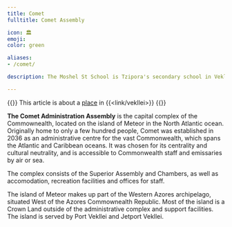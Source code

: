 ```yaml
---
title: Comet
fulltitle: Comet Assembly

icon: 🏛️
emoji:
color: green

aliases:
- /comet/

description: The Moshel St School is Tzipora's secondary school in Vekllei.

---
```

{{<note series>}}
 This article is about a [place](/places/) in {{<link/vekllei>}}
{{</note>}}

**The Comet Administration Assembly** is the capital complex of the Commownealth, located on the island of Meteor in the North Atlantic ocean. Originally home to only a few hundred people, Comet was established in 2036 as an administrative centre for the vast Commonwealth, which spans the Atlantic and Caribbean oceans. It was chosen for its centrality and cultural neutrality, and is accessible to Commonwealth staff and emissaries by air or sea.

The complex consists of the Superior Assembly and Chambers, as well as accomodation, recreation facilities and offices for staff.

The island of Meteor makes up part of the Western Azores archipelago, situated West of the Azores Commownealth Republic. Most of the island is a Crown Land outside of the administrative complex and support facilities. The island is served by Port Vekllei and Jetport Vekllei.


